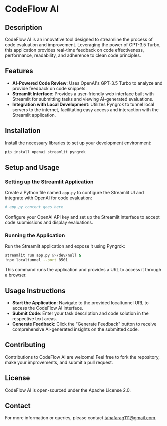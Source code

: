 # CodeFlow AI

## Description
CodeFlow AI is an innovative tool designed to streamline the process of code evaluation and improvement. Leveraging the power of GPT-3.5 Turbo, this application provides real-time feedback on code effectiveness, performance, readability, and adherence to clean code principles.

## Features
- **AI-Powered Code Review**: Uses OpenAI's GPT-3.5 Turbo to analyze and provide feedback on code snippets.
- **Streamlit Interface**: Provides a user-friendly web interface built with Streamlit for submitting tasks and viewing AI-generated evaluations.
- **Integration with Local Development**: Utilizes Pyngrok to tunnel local servers to the internet, facilitating easy access and interaction with the Streamlit application.

## Installation
Install the necessary libraries to set up your development environment:
```bash
pip install openai streamlit pyngrok
```

## Setup and Usage
### Setting up the Streamlit Application
Create a Python file named `app.py` to configure the Streamlit UI and integrate with OpenAI for code evaluation:
```python
# app.py content goes here
```
Configure your OpenAI API key and set up the Streamlit interface to accept code submissions and display evaluations.

### Running the Application
Run the Streamlit application and expose it using Pyngrok:
```bash
streamlit run app.py &>/dev/null &
!npx localtunnel --port 8501
```
This command runs the application and provides a URL to access it through a browser.

## Usage Instructions
- **Start the Application**: Navigate to the provided localtunnel URL to access the CodeFlow AI interface.
- **Submit Code**: Enter your task description and code solution in the respective text areas.
- **Generate Feedback**: Click the "Generate Feedback" button to receive comprehensive AI-generated insights on the submitted code.

## Contributing
Contributions to CodeFlow AI are welcome! Feel free to fork the repository, make your improvements, and submit a pull request.

## License
CodeFlow AI is open-sourced under the Apache License 2.0.

## Contact
For more information or queries, please contact tahafarag111@gmail.com.
